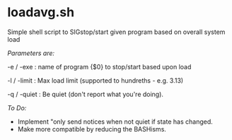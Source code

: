 # loadavg.sh
Simple shell script to SIGstop/start given program based on overall system load

*Parameters are:*

-e / -exe   :  name of program {$0} to stop/start based upon load

-l / -limit :  Max load limit (supported to hundreths - e.g. 3.13)

-q / -quiet :  Be quiet (don't report what you're doing).

*To Do:*

* Implement "only send notices when not quiet if state has changed.
* Make more compatible by reducing the BASHisms.
